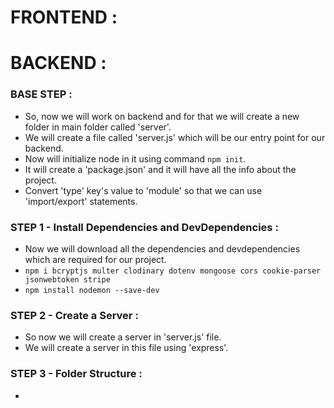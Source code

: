# FRONTEND :

# BACKEND :

### BASE STEP :

- So, now we will work on backend and for that we will create a new folder in main folder called 'server'.
- We will create a file called 'server.js' which will be our entry point for our backend.
- Now will initialize node in it using command `npm init`.
- It will create a 'package.json' and it will have all the info about the project.
- Convert 'type' key's value to 'module' so that we can use 'import/export' statements.

### STEP 1 - Install Dependencies and DevDependencies :

- Now we will download all the dependencies and devdependencies which are required for our project.
- `npm i bcryptjs multer clodinary dotenv mongoose cors cookie-parser jsonwebtoken stripe`
- `npm install nodemon --save-dev`

### STEP 2 - Create a Server :

- So now we will create a server in 'server.js' file.
- We will create a server in this file using 'express'.

### STEP 3 - Folder Structure :

-
